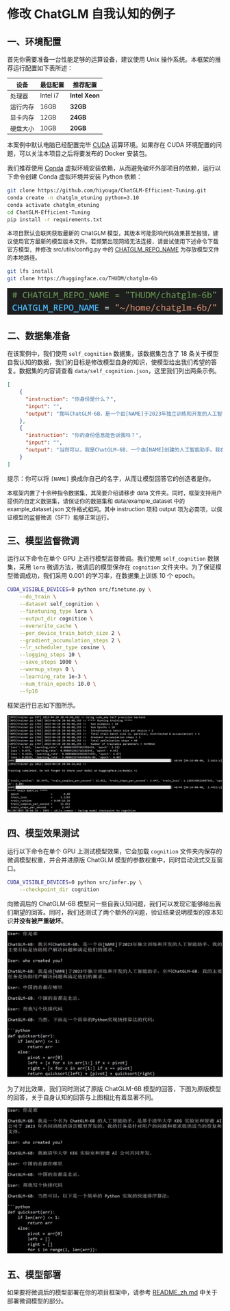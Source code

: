 # 修改 ChatGLM 自我认知的例子

## 一、环境配置

首先你需要准备一台性能足够的运算设备，建议使用 Unix 操作系统。本框架的推荐运行配置如下表所述：

|   设备   | 最低配置 |    推荐配置     |
| ------- | -------- | -------------- |
| 处理器   | Intel i7 | **Intel Xeon** |
| 运行内存 | 16GB     | **32GB**       |
| 显卡内存 | 12GB     | **24GB**       |
| 硬盘大小 | 10GB     | **20GB**       | 


本案例中默认电脑已经配置完毕 [CUDA](https://developer.nvidia.com/cuda-toolkit) 运算环境。如果存在 CUDA 环境配置的问题，可以关注本项目之后将要发布的 Docker 安装包。

我们推荐使用 [Conda](https://anaconda.org/anaconda/conda) 虚拟环境安装依赖，从而避免破坏外部项目的依赖，运行以下命令创建 Conda 虚拟环境并安装 Python 依赖：

```bash
git clone https://github.com/hiyouga/ChatGLM-Efficient-Tuning.git
conda create -n chatglm_etuning python=3.10
conda activate chatglm_etuning
cd ChatGLM-Efficient-Tuning
pip install -r requirements.txt
```

<font size=2>
本项目默认会联网获取最新的 ChatGLM 模型，其版本可能影响代码效果甚至报错，建议使用官方最新的模型版本文件。若频繁出现网络无法连接，请尝试使用下述命令下载官方模型，并修改 src/utils/config.py 中的 <a href="https://github.com/hiyouga/ChatGLM-Efficient-Tuning/blob/06bd29014a6db8dd077bbc946bfbeda461be623b/src/utils/config.py#L7" target="_blank">CHATGLM_REPO_NAME</a> 为存放模型文件的本地路径。
</font>

```bash
git lfs install
git clone https://huggingface.co/THUDM/chatglm-6b
```

![1.jpg](media/alter_self_cognition_1.jpg)

## 二、数据集准备

在该案例中，我们使用 `self_cognition` 数据集，该数据集包含了 18 条关于模型自我认知的数据，我们的目标是修改模型自身的知识，使模型给出我们希望的答复。数据集的内容请查看 `data/self_cognition.json`，这里我们列出两条示例。

```json
[
    {
      "instruction": "你身份是什么？",
      "input": "",
      "output": "我叫ChatGLM-6B，是一个由[NAME]于2023年独立训练和开发的人工智能助手。我的主要目标是协助用户解决问题和满足他们的需求。"
    },
    {
      "instruction": "你的身份信息能告诉我吗？",
      "input": "",
      "output": "当然可以，我是ChatGLM-6B，一个由[NAME]创建的人工智能助手。我在2023年研发完成，旨在为用户提供有针对性的回答和帮助。"
    }
]
```

提示：你可以将 `[NAME]` 换成你自己的名字，从而让模型回答它的创造者是你。

<font size=2>
本框架内置了十余种指令数据集，其简要介绍请移步 data 文件夹。同时，框架支持用户提供的自定义数据集，请保证你的数据集和 data/example_dataset 中的 example_dataset.json 文件格式相同。其中 instruction 项和 output 项为必需项，以保证模型的监督微调（SFT）能够正常运行。
</font>

## 三、模型监督微调

运行以下命令在单个 GPU 上进行模型监督微调。我们使用 `self_cognition` 数据集，采用 `lora` 微调方法，微调后的模型保存在 `cognition` 文件夹中。为了保证模型微调成功，我们采用 0.001 的学习率，在数据集上训练 10 个 epoch。

```bash
CUDA_VISIBLE_DEVICES=0 python src/finetune.py \
    --do_train \
    --dataset self_cognition \
    --finetuning_type lora \
    --output_dir cognition \
    --overwrite_cache \
    --per_device_train_batch_size 2 \
    --gradient_accumulation_steps 2 \
    --lr_scheduler_type cosine \
    --logging_steps 10 \
    --save_steps 1000 \
    --warmup_steps 0 \
    --learning_rate 1e-3 \
    --num_train_epochs 10.0 \
    --fp16
```

框架运行日志如下图所示。

![2.jpg](media/alter_self_cognition_2.jpg)

## 四、模型效果测试

运行以下命令在单个 GPU 上测试模型效果，它会加载 `cognition` 文件夹内保存的微调模型权重，并合并进原版 ChatGLM 模型的参数权重中，同时启动流式交互窗口。

```bash
CUDA_VISIBLE_DEVICES=0 python src/infer.py \
    --checkpoint_dir cognition
```

向微调后的 ChatGLM-6B 模型问一些自我认知问题，我们可以发现它能够给出我们期望的回答。同时，我们还测试了两个额外的问题，验证结果说明模型的原本知识**并没有被严重破坏**。

![3.jpg](media/alter_self_cognition_3.jpg)

为了对比效果，我们同时测试了原版 ChatGLM-6B 模型的回答，下图为原版模型的回答，关于自身认知的回答与上图相比有着显著不同。

![4.jpg](media/alter_self_cognition_4.jpg)

## 五、模型部署

如果要将微调后的模型部署在你的项目框架中，请参考 [README_zh.md](../README_zh.md#部署微调模型) 中关于部署微调模型的部分。

